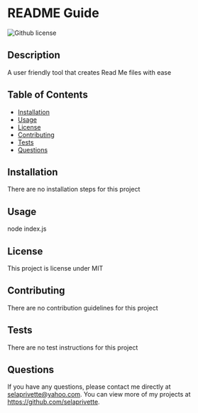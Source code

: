 # README Guide
  ![Github license](http://img.shields.io/badge/license-MIT-blue.svg)
  
  ## Description 
  A user friendly tool that creates Read Me files with ease
  ## Table of Contents
  * [Installation](#installation)
  * [Usage](#usage)
  * [License](#license)
  * [Contributing](#contributing)
  * [Tests](#tests)
  * [Questions](#questions)
  
  ## Installation 
  There are no installation steps for this project
  ## Usage 
  node index.js
  ## License 
  This project is license under MIT
  ## Contributing 
  There are no contribution guidelines for this project
  ## Tests
  There are no test instructions for this project
  ## Questions
  If you have any questions, please contact me directly at selaprivette@yahoo.com. You can view more of my projects at https://github.com/selaprivette.
